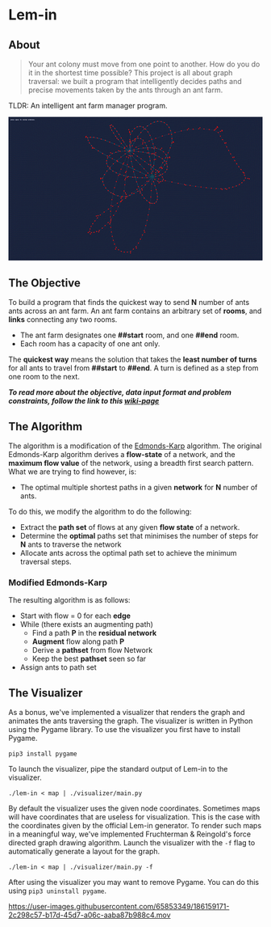 # Lem-in
## About
>Your ant colony must move from one point to another. How do you do it in the shortest time possible? This project is all about graph traversal: we built a program that intelligently decides paths and precise movements taken by the ants through an ant farm.

TLDR: An intelligent ant farm manager program.

![lem-in Visualization](https://github.com/Caruychen/image_media/blob/main/lem-in/My_Movie_AdobeExpress.gif)

## The Objective
To build a program that finds the quickest way to send **N** number of ants ants across an ant farm. An ant farm contains an arbitrary set of **rooms**, and **links** connecting any two rooms.
* The ant farm designates one **##start** room, and one **##end** room.
* Each room has a capacity of one ant only.

The **quickest way** means the solution that takes the **least number of turns** for all ants to travel from **##start** to **##end**. A turn is defined as a step from one room to the next.

_**To read more about the objective, data input format and problem constraints, follow the link to this [wiki-page](../../wiki/Objective)**_

## The Algorithm
The algorithm is a modification of the [Edmonds-Karp](https://en.wikipedia.org/wiki/Edmonds–Karp_algorithm) algorithm. The original Edmonds-Karp algorithm derives a **flow-state** of a network, and the **maximum flow value** of the network, using a breadth first search pattern. What we are trying to find however, is:
* The optimal multiple shortest paths in a given **network** for **N** number of ants.

To do this, we modify the algorithm to do the following:
* Extract the **path set** of flows at any given **flow state** of a network.
* Determine the **optimal** paths set that minimises the number of steps for **N** ants to traverse the network
* Allocate ants across the optimal path set to achieve the minimum traversal steps.

### Modified Edmonds-Karp
The resulting algorithm is as follows:

* Start with flow = 0 for each **edge**
* While (there exists an augmenting path)
    * Find a path **P** in the **residual network**
    * **Augment** flow along path **P**
	* Derive a **pathset** from flow Network
    * Keep the best **pathset** seen so far
* Assign ants to path set

## The Visualizer
As a bonus, we've implemented a visualizer that renders the graph and animates the ants traversing the graph. The visualizer is written in Python using the Pygame library. To use the visualizer you first have to install Pygame.
```
pip3 install pygame
```
To launch the visualizer, pipe the standard output of Lem-in to the visualizer.
```
./lem-in < map | ./visualizer/main.py
```
By default the visualizer uses the given node coordinates. Sometimes maps will have coordinates that are useless for visualization. This is the case with the coordinates given by the official Lem-in generator. To render such maps in a meaningful way, we've implemented Fruchterman & Reingold's force directed graph drawing algorithm. Launch the visualizer with the `-f` flag to automatically generate a layout for the graph.
```
./lem-in < map | ./visualizer/main.py -f
```
After using the visualizer you may want to remove Pygame. You can do this using `pip3 uninstall pygame`.

https://user-images.githubusercontent.com/65853349/186159171-2c298c57-b17d-45d7-a06c-aaba87b988c4.mov
